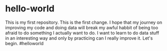 # hello-world
This is my first repository.
This is the first change. I hope that my journey on improving my code and doing data will break my awful habbit of being too afraid to do something I actually want to do. I want to learn to do data stuff in an interesting way and only by practicing can I really improve it. Let's begin. #helloworld
